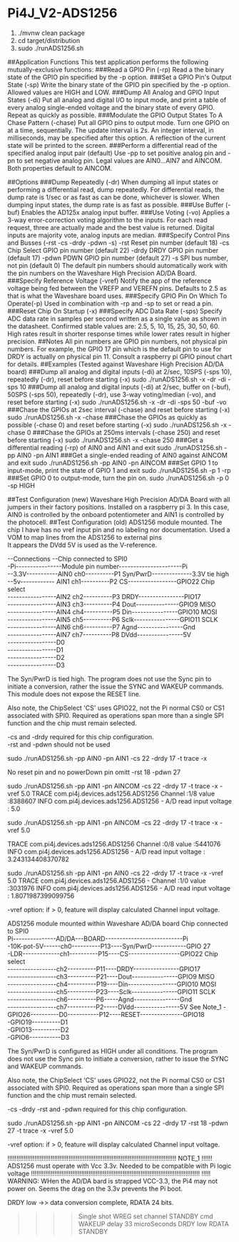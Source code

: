 # Pi4J_V2-ADS1256

1. ./mvnw clean package
2. cd target/distribution
3. sudo ./runADS1256.sh

##Application Functions
This test application performs the following mutually-exclusive functions:
###Read a GPIO Pin (-rp)
Read a the binary state of the GPIO pin specified by the -p option.
###Set a GPIO Pin's Output State (-sp)
Write the binary state of the GPIO pin specified by the -p option. Allowed values are HIGH and LOW.
###Dump All Analog and GPIO Input States (-di)
Put all analog and digital I/O to input mode, and print a table of every analog single-ended voltage and the binary state of every GPIO. Repeat as quickly as possible.
###Modulate the GPIO Output States To A Chase Pattern (-chase)
Put all GPIO pins to output mode. Turn one GPIO on at a time, sequentially. The update interval is 2s. An integer interval, in milliseconds, may be specified after this option. A reflection of the current state will be printed to the screen.
###Perform a differential read of the specified analog input pair (default)
Use -pp to set positive analog pin and -pn to set negative analog pin. Legal values are AIN0...AIN7 and AINCOM. Both properties default to AINCOM.

##Options
###Dump Repeatedly (-dr)
When dumping all input states or performing a differential read, dump repeatedly. For differential reads, the dump rate is 1/sec or as fast as can be done, whichever is slower. When dumping input states, the dump rate is as fast as possible.
###Use Buffer (-buf)
Enables the AD125x analog input buffer.
###Use Voting (-vo)
Applies a 3-way error-correction voting algorithm to the inputs. For each read request, three are actually made and the best value is returned. Digital inputs are majority vote, analog inputs are median.
###Specify Control Pins and Busses (-rst -cs -drdy -pdwn -s)
 -rst Reset pin number (default 18)
 -cs Chip Select GPIO pin number (default 22)
 -drdy DRDY GPIO pin number (default 17)
 -pdwn PDWN GPIO pin number (default 27)
 -s SPI bus number, not pin (default 0)
 The default pin numbers should automatically work with the pin numbers on the Waveshare High Precision AD/DA Board.
###Specify Reference Voltage (-vref)
 Notify the app of the reference voltage being fed between the VREFP and VEREFN pins. Defaults to 2.5 as that is what the Waveshare board uses.
###Specify GPIO Pin On Which To Operate(-p)
Used in combination with -rp and -sp to set or read a pin.
###Reset Chip On Startup (-x)
###Specify ADC Data Rate (-sps)
Specify ADC data rate in samples per second written as a single value as shown in the datasheet. Confirmed stable values are: 2.5, 5, 10, 15, 25, 30, 50, 60. High rates result in shorter response times while lower rates result in higher precision.
##Notes
All pin numbers are GPIO pin numbers, not physical pin numbers. For example, the GPIO 17 pin which is the default pin to use
for DRDY is actually on physical pin 11. Consult a raspberry pi
GPIO pinout chart for details.
##Examples (Tested against Waveshare High Precision AD/DA board)
###Dump all analog and digital inputs (-di) at 2/sec, 10SPS (-sps 10), repeatedly (-dr), reset before starting (-x)
sudo ./runADS1256.sh -x -dr -di -sps 10
###Dump all analog and digital inputs (-di) at 2/sec, buffer on (-buf), 50SPS (-sps 50), repeatedly (-dr), use 3-way voting/median (-vo), and reset before starting (-x)
sudo ./runADS1256.sh -x -dr -di -sps 50 -buf -vo
###Chase the GPIOs at 2sec interval (-chase) and reset before starting (-x)
sudo ./runADS1256.sh -x -chase
###Chase the GPIOs as quickly as possible (-chase 0) and reset before starting (-x)
sudo ./runADS1256.sh -x -chase 0
###Chase the GPIOs at 250ms intervals (-chase 250) and reset before starting (-x)
sudo ./runADS1256.sh -x -chase 250
###Get a differential reading (-rp) of AIN0 and AIN1 and exit
sudo ./runADS1256.sh -pp AIN0 -pn AIN1
###Get a single-ended reading of AIN0 against AINCOM and exit
sudo ./runADS1256.sh -pp AIN0 -pn AINCOM
###Set GPIO 1 to input-mode, print the state of GPIO 1 and exit
sudo ./runADS1256.sh -p 1 -rp
###Set GPIO 0 to output-mode, turn the pin on.
sudo ./runADS1256.sh -p 0 -sp HIGH

##Test Configuration (new)
Waveshare High Precision AD/DA Board with all jumpers in their factory positions. Installed on a raspberry pi 3.
In this case, AIN0 is controlled by the onboard potentiometer and AIN1 is controlled by the photocell.
##Test Configuration (old)
ADS1256 module mounted. The chip I have has no vref input pin and no labeling
nor documentation. Used a VOM to map lines from the ADS1256 to external pins  
It appears the DVdd 5V is used as the V-reference.

--Connections
--Chip connected to SPI0   
-Pi----------------Module pin number----------------------Pi   
--3.3V-----------AIN0 ch0----------P1 Syn/PwrD--------------3.3V tie high   
--5v------------ AIN1 ch1----------P2 CS-----------------GPIO22 Chip select  
-----------------AIN2 ch2----------P3 DRDY----------------PIO17  
-----------------AIN3 ch3----------P4 Dout---------------GPIO9 MISO  
-----------------AIN4 ch4----------P5 Din----------------GPIO10 MOSI  
-----------------AIN5 ch5----------P6 Sclk----------------GPIO11 SCLK  
-----------------AIN6 ch6----------P7 Agnd----------------Gnd  
-----------------AIN7 ch7----------P8 DVdd----------------5V  
-----------------D0             
-----------------D1             
-----------------D2             
-----------------D3

The Syn/PwrD is tied high. The program does not use the Sync pin to initiate
a conversion, rather the issue the SYNC and WAKEUP commands.
This module does not expose the RESET line.

Also note, the ChipSelect 'CS' uses GPIO22, not the Pi normal CS0 or CS1
associated with SPI0. Required as operations span more than a single SPI
function and the chip must remain selected.

-cs and -drdy required for this chip configuration.  
-rst and -pdwn should not be used

sudo ./runADS1256.sh -pp AIN0 -pn AIN1 -cs 22 -drdy 17 -t trace -x

No reset pin and no powerDown pin omitt -rst 18 -pdwn 27

sudo ./runADS1256.sh -pp AIN1 -pn AINCOM -cs 22 -drdy 17 -t trace -x -vref 5.0
TRACE com.pi4j.devices.ads1256.ADS1256 Channel  :1/8 value  :8388607
INFO com.pi4j.devices.ads1256.ADS1256 - A/D read input voltage : 5.0

sudo ./runADS1256.sh -pp AIN1 -pn AINCOM -cs 22 -drdy 17 -t trace -x -vref 5.0

TRACE com.pi4j.devices.ads1256.ADS1256 Channel  :0/8 value  :5441076
INFO com.pi4j.devices.ads1256.ADS1256 - A/D read input voltage : 3.243134408370782

sudo ./runADS1256.sh -pp AIN1 -pn AIN0 -cs 22 -drdy 17 -t trace -x -vref 5.0
TRACE com.pi4j.devices.ads1256.ADS1256 - Channel  :1/0 value  :3031976
INFO com.pi4j.devices.ads1256.ADS1256 - A/D read input voltage : 1.8071987399099756

-vref option: if > 0, feature will display calculated Channel input voltage.

ADS1256 module mounted within Waveshare AD/DA board
Chip connected to SPI0      
Pi---------------AD/DA---BOARD---------------------------Pi   
-10K-pot-5V------ch0----------P13----Syn/PwrD------------GPIO 27   
-LDR-------------ch1----------P15----CS------------------GPIO22 Chip select  
-----------------ch2----------P11----DRDY----------------GPIO17  
-----------------ch3----------P21----Dout----------------GPIO9 MISO   
-----------------ch4----------P19----Din-----------------GPIO10 MOSI  
-----------------ch5----------P23----Sclk----------------GPIO11 SCLK  
-----------------ch6----------P6-----Agnd----------------Gnd  
-----------------ch7----------P2-----DVdd----------------5V See Note_1
-GPIO26----------D0-----------P12----RESET---------------GPIO18  
-GPIO19----------D1             
-GPIO13----------D2             
-GPIO6-----------D3

The Syn/PwrD is configured as HIGH under all conditions. The program does not
use the Sync pin to initiate a conversion, rather to issue the
SYNC and WAKEUP commands.

Also note, the ChipSelect 'CS' uses GPIO22, not the Pi normal CS0 or CS1
associated with SPI0. Required as operations span more than a single SPI
function and the chip must remain selected.

-cs -drdy -rst and -pdwn required for this chip configuration.

sudo ./runADS1256.sh -pp AIN1 -pn AINCOM -cs 22 -drdy 17 -rst 18 -pdwn 27 -t trace -x -vref 5.0

-vref option: if > 0, feature will display calculated Channel input voltage.

!!!!!!!!!!!!!!!!!!!!!!!!!!!!!!!!!!!!!!!!!!!!!!!!!!!!!!!!!!!!!!!!!!!!!!!!!!!!!!!!!!!!!!!!!!!!!!
NOTE_1 !!!!!!   ADS1256 must operate with Vcc 3.3v. Needed to be compatible with Pi logic voltage
!!!!!!!!!!!!!!!!!!!!!!!!!!!!!!!!!!!!!!!!!!!!!!!!!!!!!!!!!!!!!!!!!!!!!!!!!!!!!!!!!!!!!!!!!!!!!!
!!!!! WARNING:  WHen the AD/DA bard is strapped VCC-3.3, the Pi4 may not power on. Seems the drag
on the 3.3v prevents the Pi boot.

DRDY low ->> data conversion complete, RDATA 24 bits.


> > > > Single shot
> > > > WREG set channel
> > > > STANDBY cmd
> > > > WAKEUP
> > > > delay 33 microSeconds
> > > > DRDY low
> > > > RDATA
> > > > STANDBY
